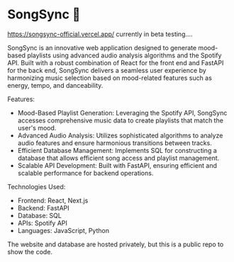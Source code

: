 # SongSync 🎵

https://songsync-official.vercel.app/
currently in beta testing....

SongSync is an innovative web application designed to generate mood-based playlists using advanced audio analysis algorithms and the Spotify API. Built with a robust combination of React for the front end and FastAPI for the back end, SongSync delivers a seamless user experience by harmonizing music selection based on mood-related features such as energy, tempo, and danceability.

Features:
  - Mood-Based Playlist Generation: Leveraging the Spotify API, SongSync accesses comprehensive music data to create playlists that match the user's mood.
  - Advanced Audio Analysis: Utilizes sophisticated algorithms to analyze audio features and ensure harmonious transitions between tracks.
  - Efficient Database Management: Implements SQL for constructing a database that allows efficient song access and playlist management.
  - Scalable API Development: Built with FastAPI, ensuring efficient and scalable performance for backend operations.

Technologies Used:
  - Frontend: React, Next.js
  - Backend: FastAPI
  - Database: SQL
  - APIs: Spotify API
  - Languages: JavaScript, Python

The website and database are hosted privately, but this is a public repo to show the code.
